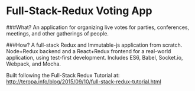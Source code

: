 # Full-Stack-Redux Voting App

###What?
An application for organizing live votes for parties, conferences, meetings, and other gatherings of people.

###How?
A full-stack Redux and Immutable-js application from scratch. Node+Redux backend and a React+Redux frontend for a real-world application, using test-first development. Includes ES6, Babel, Socket.io, Webpack, and Mocha.

Built following the Full-Stack Redux Tutorial at:
http://teropa.info/blog/2015/09/10/full-stack-redux-tutorial.html
